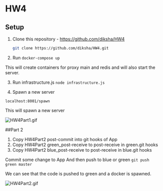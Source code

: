 
# HW4

## Setup

1. Clone this repository - https://github.com/diksha/HW4
	```bash
	git clone https://github.com/diksha/HW4.git
	```

2. Run 
```docker-compose up```

This will create containers for proxy main and redis and will also start the server.

3. Run infrastructure.js 
```node infrastructure.js```

4. Spawn a new server

``` localhost:8001/spawn ```

This will spawn a new server

![HW4Part1.gif](https://github.com/diksha/HW4/blob/master/screencast/HW4Part1.gif)


##Part 2
1. Copy HW4Part2 post-commit into git hooks of App
2. Copy HW4Part2 green_post-receive to post-receive in green.git hooks
3. Copy HW4Part2 blue_post-receive to post-receive in blue.git hooks

Commit some change to App
And then push to blue or green
```git push green master```

We can see that the code is pushed to green and a docker is spawned.

![HW4Part2.gif](https://github.com/diksha/HW4/blob/master/screencast/HW4Part2.gif)
